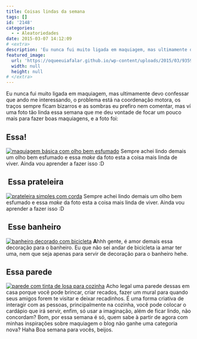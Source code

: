 ```yaml
---
title: Coisas lindas da semana
tags: []
id: '2148'
categories:
  - - Aleatoriedades
date: 2015-03-07 14:12:09
# <extra>
description: 'Eu nunca fui muito ligada em maquiagem, mas ultimamente devo confessar que ando me interessando, o problema está na coordenação motora, os traços sempre ficam bizarros e as sombras eu prefiro nem comentar, mas ví uma foto tão linda essa semana que me deu vontade de focar um pouco mais para fazer boas maquiagens, e a foto foi: Essa! Sempre achei lindo demais um olho bem esfumado e essa make da foto esta a coisa mais linda de viver. Ainda vou aprender a fazer isso 😀  Essa prateleira Sempre achei lindo demais um olho bem esfumado e essa make da foto esta a coisa mais linda de viver. Ainda vou aprender a fazer isso 😀  Esse banheiro Ahhh gente, é amor demais essa decoração para o banheiro. Eu que não sei andar de bicicleta ia amar ter uma, nem que &hellip;'
featured_image: 
  url: 'https://oqueeuiafalar.github.io/wp-content/uploads/2015/03/9359e5cecc98aa5fd0544ce16e9d6990-534x1024.jpg'
  width: null
  height: null
# </extra>
---
```


Eu nunca fui muito ligada em maquiagem, mas ultimamente devo confessar que ando me interessando, o problema está na coordenação motora, os traços sempre ficam bizarros e as sombras eu prefiro nem comentar, mas ví uma foto tão linda essa semana que me deu vontade de focar um pouco mais para fazer boas maquiagens, e a foto foi:

## Essa!

[![maquiagem básica com olho bem esfumado ](/wp-content/uploads/2015/03/9359e5cecc98aa5fd0544ce16e9d6990-534x1024.jpg)](/wp-content/uploads/2015/03/9359e5cecc98aa5fd0544ce16e9d6990.jpg) Sempre achei lindo demais um olho bem esfumado e essa _make_ da foto esta a coisa mais linda de viver. Ainda vou aprender a fazer isso :D

##  Essa prateleira

[![prateleira simples com corda](/wp-content/uploads/2015/03/74dc19421ec6b19a0ceed86eca3beb84-683x1024.jpg)](/wp-content/uploads/2015/03/74dc19421ec6b19a0ceed86eca3beb84.jpg) Sempre achei lindo demais um olho bem esfumado e essa _make_ da foto esta a coisa mais linda de viver. Ainda vou aprender a fazer isso :D

##  Esse banheiro

[![banheiro decorado com bicicleta ](/wp-content/uploads/2015/03/8f5f2e4a2349b17b71258f0178e003a7-683x1024.jpg)](/wp-content/uploads/2015/03/8f5f2e4a2349b17b71258f0178e003a7.jpg) **A**hhh gente, é amor demais essa decoração para o banheiro. Eu que não sei andar de bicicleta ia amar ter uma, nem que seja apenas para servir de decoração para o banheiro hehe.

## Essa parede

[![parede com tinta de losa para cozinha ](/wp-content/uploads/2015/03/aec8ae4ecf22476f7c6ff39c28c2a713-678x1024.jpg)](/wp-content/uploads/2015/03/aec8ae4ecf22476f7c6ff39c28c2a713.jpg) Acho legal uma parede dessas em casa porque você pode brincar, criar recados, fazer um mural para quando seus amigos forem te visitar e deixar recadinhos. É uma forma criativa de interagir com as pessoas, principalmente na cozinha, você pode colocar o cardápio que irá servir, enfim, só usar a imaginação, além de ficar lindo, não concordam? Bom, por essa semana é só, quem sabe à partir de agora com minhas inspirações sobre maquiagem o blog não ganhe uma categoria nova? Haha Boa semana para vocês, beijos.

